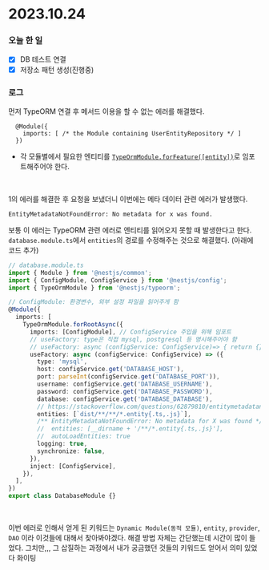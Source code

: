 # 2023.10.24

### 오늘 한 일

- [x] DB 테스트 연결
- [x] 저장소 패턴 생성(진행중)

### 로그

먼저 TypeORM 연결 후 메서드 이용을 할 수 없는 에러를 해결했다.

```terminal
  @Module({
    imports: [ /* the Module containing UserEntityRepository */ ]
  })
```

- 각 모듈별에서 필요한 엔티티를 [`TypeOrmModule.forFeature([entity])`](https://docs.nestjs.com/fundamentals/dynamic-modules#community-guidelines)로 임포트해주어야 한다.

<br>

1의 에러를 해결한 후 요청을 보냈더니 이번에는 메타 데이터 관련 에러가 발생했다.

```terminal
EntityMetadataNotFoundError: No metadata for x was found.
```

보통 이 에러는 TypeORM 관련 에러로 엔티티를 읽어오지 못할 때 발생한다고 한다. `database.module.ts`에서 `entities`의 경로를 수정해주는 것으로 해결했다. (아래에 코드 추가)

```typescript
// database.module.ts
import { Module } from '@nestjs/common';
import { ConfigModule, ConfigService } from '@nestjs/config';
import { TypeOrmModule } from '@nestjs/typeorm';

// ConfigModule: 환경변수, 외부 설정 파일을 읽어주게 함
@Module({
  imports: [
    TypeOrmModule.forRootAsync({
      imports: [ConfigModule], // ConfigService 주입을 위해 임포트
      // useFactory: type은 직접 mysql, postgresql 등 명시해주어야 함
      // useFactory: async (configService: ConfigService)=> { return {} } 일 때 type도 환경 변수로 설정 가능
      useFactory: async (configService: ConfigService) => ({
        type: 'mysql',
        host: configService.get('DATABASE_HOST'),
        port: parseInt(configService.get('DATABASE_PORT')),
        username: configService.get('DATABASE_USERNAME'),
        password: configService.get('DATABASE_PASSWORD'),
        database: configService.get('DATABASE_DATABASE'),
        // https://stackoverflow.com/questions/62879810/entitymetadatanotfound-no-metadata-for-task-was-found-nestjs
        entities: [`dist/**/**/*.entity{.ts,.js}`],
        /** EntityMetadataNotFoundError: No metadata for X was found */
        //  entities: [__dirname + '/**/*.entity{.ts,.js}'],
        //  autoLoadEntities: true
        logging: true,
        synchronize: false,
      }),
      inject: [ConfigService],
    }),
  ],
})
export class DatabaseModule {}
```

<br>

이번 에러로 인해서 얻게 된 키워드는 `Dynamic Module(동적 모듈)`, `entity`, `provider`, `DAO` 이라 이것들에 대해서 찾아봐야겠다.
해결 방법 자체는 간단했는데 시간이 많이 들었다. 그치만,,, 그 삽질하는 과정에서 내가 궁금했던 것들의 키워드도 얻어서 의미 있었다
화이팅
